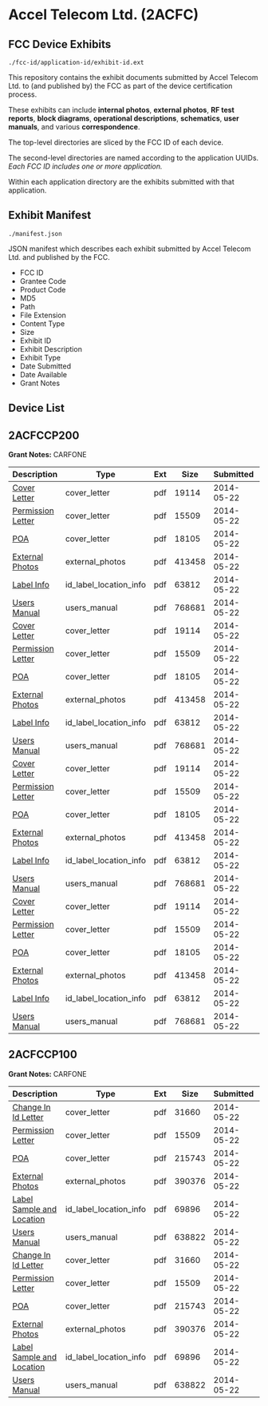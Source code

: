 # Accel Telecom Ltd. (2ACFC)
## FCC Device Exhibits

```
./fcc-id/application-id/exhibit-id.ext
```

This repository contains the exhibit documents submitted by Accel Telecom Ltd. to (and published by) the FCC as part of the device certification process.

These exhibits can include **internal photos**, **external photos**, **RF test reports**, **block diagrams**, **operational descriptions**, **schematics**, **user manuals**, and various **correspondence**.

The top-level directories are sliced by the FCC ID of each device.

The second-level directories are named according to the application UUIDs. *Each FCC ID includes one or more application.*

Within each application directory are the exhibits submitted with that application. 

## Exhibit Manifest

```
./manifest.json
```

JSON manifest which describes each exhibit submitted by Accel Telecom Ltd. and published by the FCC.

- FCC ID
- Grantee Code
- Product Code
- MD5
- Path
- File Extension
- Content Type
- Size
- Exhibit ID
- Exhibit Description
- Exhibit Type
- Date Submitted
- Date Available
- Grant Notes

## Device List
## 2ACFCCP200
**Grant Notes:** CARFONE

| Description | Type | Ext | Size | Submitted | Available |
| ----------- | ---- | --- | ---- | --------- | --------- |
| [Cover Letter](2ACFCCP200/f7af244f25e6b895bca13b5b9c2641a4/2274466.pdf) | cover_letter | pdf | 19114 | 2014-05-22 | 2014-05-22 |
| [Permission Letter](2ACFCCP200/f7af244f25e6b895bca13b5b9c2641a4/2274469.pdf) | cover_letter | pdf | 15509 | 2014-05-22 | 2014-05-22 |
| [POA](2ACFCCP200/f7af244f25e6b895bca13b5b9c2641a4/2274470.pdf) | cover_letter | pdf | 18105 | 2014-05-22 | 2014-05-22 |
| [External Photos](2ACFCCP200/f7af244f25e6b895bca13b5b9c2641a4/2269461.pdf) | external_photos | pdf | 413458 | 2014-05-22 | 2014-05-22 |
| [Label Info](2ACFCCP200/f7af244f25e6b895bca13b5b9c2641a4/2274462.pdf) | id_label_location_info | pdf | 63812 | 2014-05-22 | 2014-05-22 |
| [Users Manual](2ACFCCP200/f7af244f25e6b895bca13b5b9c2641a4/2274471.pdf) | users_manual | pdf | 768681 | 2014-05-22 | 2014-05-22 |
| [Cover Letter](2ACFCCP200/e87115ffc767d6420f9ec0f4604f8269/2274466.pdf) | cover_letter | pdf | 19114 | 2014-05-22 | 2014-05-22 |
| [Permission Letter](2ACFCCP200/e87115ffc767d6420f9ec0f4604f8269/2274469.pdf) | cover_letter | pdf | 15509 | 2014-05-22 | 2014-05-22 |
| [POA](2ACFCCP200/e87115ffc767d6420f9ec0f4604f8269/2274470.pdf) | cover_letter | pdf | 18105 | 2014-05-22 | 2014-05-22 |
| [External Photos](2ACFCCP200/e87115ffc767d6420f9ec0f4604f8269/2269461.pdf) | external_photos | pdf | 413458 | 2014-05-22 | 2014-05-22 |
| [Label Info](2ACFCCP200/e87115ffc767d6420f9ec0f4604f8269/2274462.pdf) | id_label_location_info | pdf | 63812 | 2014-05-22 | 2014-05-22 |
| [Users Manual](2ACFCCP200/e87115ffc767d6420f9ec0f4604f8269/2274471.pdf) | users_manual | pdf | 768681 | 2014-05-22 | 2014-05-22 |
| [Cover Letter](2ACFCCP200/bfcea331968ebb3379a9dd0d55ac8bf3/2274466.pdf) | cover_letter | pdf | 19114 | 2014-05-22 | 2014-05-22 |
| [Permission Letter](2ACFCCP200/bfcea331968ebb3379a9dd0d55ac8bf3/2274469.pdf) | cover_letter | pdf | 15509 | 2014-05-22 | 2014-05-22 |
| [POA](2ACFCCP200/bfcea331968ebb3379a9dd0d55ac8bf3/2274470.pdf) | cover_letter | pdf | 18105 | 2014-05-22 | 2014-05-22 |
| [External Photos](2ACFCCP200/bfcea331968ebb3379a9dd0d55ac8bf3/2269461.pdf) | external_photos | pdf | 413458 | 2014-05-22 | 2014-05-22 |
| [Label Info](2ACFCCP200/bfcea331968ebb3379a9dd0d55ac8bf3/2274462.pdf) | id_label_location_info | pdf | 63812 | 2014-05-22 | 2014-05-22 |
| [Users Manual](2ACFCCP200/bfcea331968ebb3379a9dd0d55ac8bf3/2274471.pdf) | users_manual | pdf | 768681 | 2014-05-22 | 2014-05-22 |
| [Cover Letter](2ACFCCP200/584a8b5d48a3b5cd8276ed20afd6ee82/2274466.pdf) | cover_letter | pdf | 19114 | 2014-05-22 | 2014-05-22 |
| [Permission Letter](2ACFCCP200/584a8b5d48a3b5cd8276ed20afd6ee82/2274469.pdf) | cover_letter | pdf | 15509 | 2014-05-22 | 2014-05-22 |
| [POA](2ACFCCP200/584a8b5d48a3b5cd8276ed20afd6ee82/2274470.pdf) | cover_letter | pdf | 18105 | 2014-05-22 | 2014-05-22 |
| [External Photos](2ACFCCP200/584a8b5d48a3b5cd8276ed20afd6ee82/2269461.pdf) | external_photos | pdf | 413458 | 2014-05-22 | 2014-05-22 |
| [Label Info](2ACFCCP200/584a8b5d48a3b5cd8276ed20afd6ee82/2274462.pdf) | id_label_location_info | pdf | 63812 | 2014-05-22 | 2014-05-22 |
| [Users Manual](2ACFCCP200/584a8b5d48a3b5cd8276ed20afd6ee82/2274471.pdf) | users_manual | pdf | 768681 | 2014-05-22 | 2014-05-22 |
## 2ACFCCP100
**Grant Notes:** CARFONE

| Description | Type | Ext | Size | Submitted | Available |
| ----------- | ---- | --- | ---- | --------- | --------- |
| [Change In Id Letter](2ACFCCP100/88369719497cb4d3eacd14b9627dd4a7/2274856.pdf) | cover_letter | pdf | 31660 | 2014-05-22 | 2014-05-22 |
| [Permission Letter](2ACFCCP100/88369719497cb4d3eacd14b9627dd4a7/2274859.pdf) | cover_letter | pdf | 15509 | 2014-05-22 | 2014-05-22 |
| [POA](2ACFCCP100/88369719497cb4d3eacd14b9627dd4a7/2274860.pdf) | cover_letter | pdf | 215743 | 2014-05-22 | 2014-05-22 |
| [External Photos](2ACFCCP100/88369719497cb4d3eacd14b9627dd4a7/2262792.pdf) | external_photos | pdf | 390376 | 2014-05-22 | 2014-05-22 |
| [Label Sample and Location](2ACFCCP100/88369719497cb4d3eacd14b9627dd4a7/2274858.pdf) | id_label_location_info | pdf | 69896 | 2014-05-22 | 2014-05-22 |
| [Users Manual](2ACFCCP100/88369719497cb4d3eacd14b9627dd4a7/2274861.pdf) | users_manual | pdf | 638822 | 2014-05-22 | 2014-05-22 |
| [Change In Id Letter](2ACFCCP100/293e203d7793cdf885586150e8d00a5c/2274856.pdf) | cover_letter | pdf | 31660 | 2014-05-22 | 2014-05-22 |
| [Permission Letter](2ACFCCP100/293e203d7793cdf885586150e8d00a5c/2274859.pdf) | cover_letter | pdf | 15509 | 2014-05-22 | 2014-05-22 |
| [POA](2ACFCCP100/293e203d7793cdf885586150e8d00a5c/2274860.pdf) | cover_letter | pdf | 215743 | 2014-05-22 | 2014-05-22 |
| [External Photos](2ACFCCP100/293e203d7793cdf885586150e8d00a5c/2262792.pdf) | external_photos | pdf | 390376 | 2014-05-22 | 2014-05-22 |
| [Label Sample and Location](2ACFCCP100/293e203d7793cdf885586150e8d00a5c/2274858.pdf) | id_label_location_info | pdf | 69896 | 2014-05-22 | 2014-05-22 |
| [Users Manual](2ACFCCP100/293e203d7793cdf885586150e8d00a5c/2274861.pdf) | users_manual | pdf | 638822 | 2014-05-22 | 2014-05-22 |

